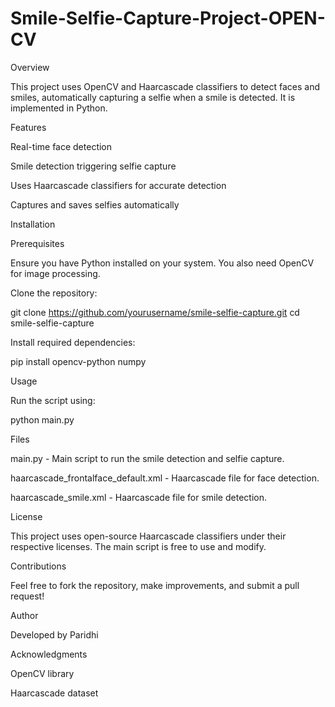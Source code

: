 # Smile-Selfie-Capture-Project-OPEN-CV
Overview

This project uses OpenCV and Haarcascade classifiers to detect faces and smiles, automatically capturing a selfie when a smile is detected. It is implemented in Python.

Features

Real-time face detection

Smile detection triggering selfie capture

Uses Haarcascade classifiers for accurate detection

Captures and saves selfies automatically

Installation

Prerequisites

Ensure you have Python installed on your system. You also need OpenCV for image processing.

Clone the repository:

git clone https://github.com/yourusername/smile-selfie-capture.git
cd smile-selfie-capture

Install required dependencies:

pip install opencv-python numpy

Usage

Run the script using:

python main.py

Files

main.py - Main script to run the smile detection and selfie capture.

haarcascade_frontalface_default.xml - Haarcascade file for face detection.

haarcascade_smile.xml - Haarcascade file for smile detection.

License

This project uses open-source Haarcascade classifiers under their respective licenses. The main script is free to use and modify.

Contributions

Feel free to fork the repository, make improvements, and submit a pull request!

Author

Developed by Paridhi 

Acknowledgments

OpenCV library

Haarcascade dataset

